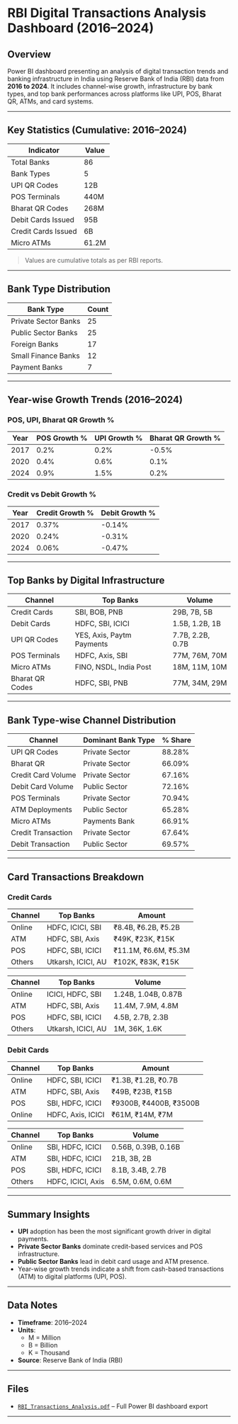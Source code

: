 # RBI Digital Transactions Analysis Dashboard (2016–2024)

## Overview
Power BI dashboard presenting an analysis of digital transaction trends and banking infrastructure in India using Reserve Bank of India (RBI) data from **2016 to 2024**. It includes channel-wise growth, infrastructure by bank types, and top bank performances across platforms like UPI, POS, Bharat QR, ATMs, and card systems.

---

## Key Statistics (Cumulative: 2016–2024)

| Indicator             | Value    |
|-----------------------|----------|
| Total Banks           | 86       |
| Bank Types            | 5        |
| UPI QR Codes          | 12B      |
| POS Terminals         | 440M     |
| Bharat QR Codes       | 268M     |
| Debit Cards Issued    | 95B      |
| Credit Cards Issued   | 6B       |
| Micro ATMs            | 61.2M    |

> Values are cumulative totals as per RBI reports.

---

## Bank Type Distribution

| Bank Type             | Count |
|-----------------------|-------|
| Private Sector Banks  | 25    |
| Public Sector Banks   | 25    |
| Foreign Banks         | 17    |
| Small Finance Banks   | 12    |
| Payment Banks         | 7     |

---

## Year-wise Growth Trends (2016–2024)

### POS, UPI, Bharat QR Growth %

| Year | POS Growth % | UPI Growth % | Bharat QR Growth % |
|------|---------------|--------------|---------------------|
| 2017 | 0.2%          | 0.2%         | -0.5%               |
| 2020 | 0.4%          | 0.6%         | 0.1%                |
| 2024 | 0.9%          | 1.5%         | 0.2%                |

### Credit vs Debit Growth %

| Year | Credit Growth % | Debit Growth % |
|------|------------------|----------------|
| 2017 | 0.37%            | -0.14%         |
| 2020 | 0.24%            | -0.31%         |
| 2024 | 0.06%            | -0.47%         |

---

## Top Banks by Digital Infrastructure

| Channel          | Top Banks                     | Volume            |
|------------------|-------------------------------|-------------------|
| Credit Cards     | SBI, BOB, PNB                 | 29B, 7B, 5B       |
| Debit Cards      | HDFC, SBI, ICICI              | 1.5B, 1.2B, 1B    |
| UPI QR Codes     | YES, Axis, Paytm Payments     | 7.7B, 2.2B, 0.7B  |
| POS Terminals    | HDFC, Axis, SBI               | 77M, 76M, 70M     |
| Micro ATMs       | FINO, NSDL, India Post        | 18M, 11M, 10M     |
| Bharat QR Codes  | HDFC, SBI, PNB                | 77M, 34M, 29M     |

---

## Bank Type-wise Channel Distribution

| Channel               | Dominant Bank Type | % Share  |
|-----------------------|--------------------|----------|
| UPI QR Codes          | Private Sector     | 88.28%   |
| Bharat QR             | Private Sector     | 66.09%   |
| Credit Card Volume    | Private Sector     | 67.16%   |
| Debit Card Volume     | Public Sector      | 72.16%   |
| POS Terminals         | Private Sector     | 70.94%   |
| ATM Deployments       | Public Sector      | 65.28%   |
| Micro ATMs            | Payments Bank      | 66.91%   |
| Credit Transaction    | Private Sector     | 67.64%   |
| Debit Transaction     | Public Sector      | 69.57%   |

---

## Card Transactions Breakdown

### Credit Cards

| Channel    | Top Banks          | Amount                   | 
|------------|--------------------|--------------------------|
| Online     | HDFC, ICICI, SBI   | ₹8.4B, ₹6.2B, ₹5.2B      |
| ATM        | HDFC, SBI, Axis    | ₹49K, ₹23K, ₹15K         |
| POS        | HDFC, SBI, ICICI   | ₹11.1M, ₹6.6M, ₹5.3M     |
| Others     | Utkarsh, ICICI, AU | ₹102K, ₹83K, ₹15K        |

| Channel    | Top Banks          | Volume                   | 
|------------|--------------------|--------------------------|
| Online     | ICICI, HDFC, SBI   | 1.24B, 1.04B, 0.87B   |
| ATM        | HDFC, SBI, Axis    | 11.4M, 7.9M, 4.8M     |
| POS        | HDFC, SBI, ICICI   | 4.5B, 2.7B, 2.3B      |
| Others     | Utkarsh, ICICI, AU | 1M, 36K, 1.6K         |

### Debit Cards

| Channel    | Top Banks          | Amount                   |
|------------|--------------------|--------------------------|
| Online     | HDFC, SBI, ICICI   | ₹1.3B, ₹1.2B, ₹0.7B      |
| ATM        | HDFC, SBI, Axis    | ₹49B, ₹23B, ₹15B         |
| POS        | SBI, HDFC, ICICI   | ₹9300B, ₹4400B, ₹3500B   |
| Online     | HDFC, Axis, ICICI  | ₹61M, ₹14M, ₹7M          |

| Channel    | Top Banks          | Volume                   | 
|------------|--------------------|--------------------------|
| Online     | SBI, HDFC, ICICI   | 0.56B, 0.39B, 0.16B      |
| ATM        | SBI, HDFC, ICICI   | 21B, 3B, 2B              |
| POS        | SBI, HDFC, ICICI   | 8.1B, 3.4B, 2.7B         |
| Others     | HDFC, ICICI, Axis  | 6.5M, 0.6M, 0.6M         |
---

## Summary Insights

- **UPI** adoption has been the most significant growth driver in digital payments.
- **Private Sector Banks** dominate credit-based services and POS infrastructure.
- **Public Sector Banks** lead in debit card usage and ATM presence.
- Year-wise growth trends indicate a shift from cash-based transactions (ATM) to digital platforms (UPI, POS).

---

## Data Notes

- **Timeframe**: 2016–2024
- **Units**:
  - M = Million
  - B = Billion
  - K = Thousand
- **Source**: Reserve Bank of India (RBI)

---

## Files

- [`RBI_Transactions_Analysis.pdf`](RBI_Transactions_Analysis.pdf) – Full Power BI dashboard export

---
